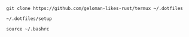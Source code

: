 ```
git clone https://github.com/geloman-likes-rust/termux ~/.dotfiles
```

```
~/.dotfiles/setup
```

```
source ~/.bashrc   
```
